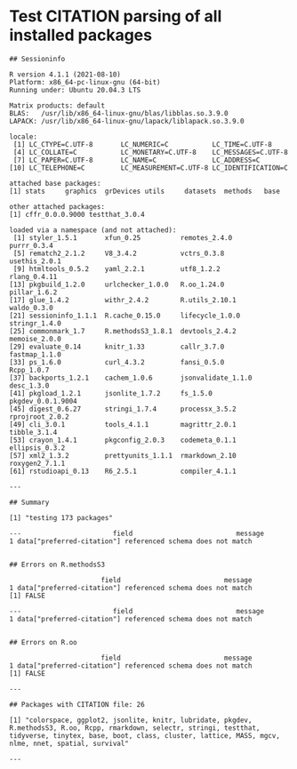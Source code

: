 # Test CITATION parsing of all installed packages

    
    
    ## Sessioninfo 
    
    R version 4.1.1 (2021-08-10)
    Platform: x86_64-pc-linux-gnu (64-bit)
    Running under: Ubuntu 20.04.3 LTS
    
    Matrix products: default
    BLAS:   /usr/lib/x86_64-linux-gnu/blas/libblas.so.3.9.0
    LAPACK: /usr/lib/x86_64-linux-gnu/lapack/liblapack.so.3.9.0
    
    locale:
     [1] LC_CTYPE=C.UTF-8       LC_NUMERIC=C           LC_TIME=C.UTF-8       
     [4] LC_COLLATE=C           LC_MONETARY=C.UTF-8    LC_MESSAGES=C.UTF-8   
     [7] LC_PAPER=C.UTF-8       LC_NAME=C              LC_ADDRESS=C          
    [10] LC_TELEPHONE=C         LC_MEASUREMENT=C.UTF-8 LC_IDENTIFICATION=C   
    
    attached base packages:
    [1] stats     graphics  grDevices utils     datasets  methods   base     
    
    other attached packages:
    [1] cffr_0.0.0.9000 testthat_3.0.4 
    
    loaded via a namespace (and not attached):
     [1] styler_1.5.1       xfun_0.25          remotes_2.4.0      purrr_0.3.4       
     [5] rematch2_2.1.2     V8_3.4.2           vctrs_0.3.8        usethis_2.0.1     
     [9] htmltools_0.5.2    yaml_2.2.1         utf8_1.2.2         rlang_0.4.11      
    [13] pkgbuild_1.2.0     urlchecker_1.0.0   R.oo_1.24.0        pillar_1.6.2      
    [17] glue_1.4.2         withr_2.4.2        R.utils_2.10.1     waldo_0.3.0       
    [21] sessioninfo_1.1.1  R.cache_0.15.0     lifecycle_1.0.0    stringr_1.4.0     
    [25] commonmark_1.7     R.methodsS3_1.8.1  devtools_2.4.2     memoise_2.0.0     
    [29] evaluate_0.14      knitr_1.33         callr_3.7.0        fastmap_1.1.0     
    [33] ps_1.6.0           curl_4.3.2         fansi_0.5.0        Rcpp_1.0.7        
    [37] backports_1.2.1    cachem_1.0.6       jsonvalidate_1.1.0 desc_1.3.0        
    [41] pkgload_1.2.1      jsonlite_1.7.2     fs_1.5.0           pkgdev_0.0.1.9004 
    [45] digest_0.6.27      stringi_1.7.4      processx_3.5.2     rprojroot_2.0.2   
    [49] cli_3.0.1          tools_4.1.1        magrittr_2.0.1     tibble_3.1.4      
    [53] crayon_1.4.1       pkgconfig_2.0.3    codemeta_0.1.1     ellipsis_0.3.2    
    [57] xml2_1.3.2         prettyunits_1.1.1  rmarkdown_2.10     roxygen2_7.1.1    
    [61] rstudioapi_0.13    R6_2.5.1           compiler_4.1.1    
    
    ---
    
    ## Summary 
    
    [1] "testing 173 packages"
    
    ---                       field                          message
    1 data["preferred-citation"] referenced schema does not match
    
    
    ## Errors on R.methodsS3 
    
                           field                          message
    1 data["preferred-citation"] referenced schema does not match
    [1] FALSE
    
    ---                       field                          message
    1 data["preferred-citation"] referenced schema does not match
    
    
    ## Errors on R.oo 
    
                           field                          message
    1 data["preferred-citation"] referenced schema does not match
    [1] FALSE
    
    ---
    
    ## Packages with CITATION file: 26 
    
    [1] "colorspace, ggplot2, jsonlite, knitr, lubridate, pkgdev, R.methodsS3, R.oo, Rcpp, rmarkdown, selectr, stringi, testthat, tidyverse, tinytex, base, boot, class, cluster, lattice, MASS, mgcv, nlme, nnet, spatial, survival"
    
    ---

